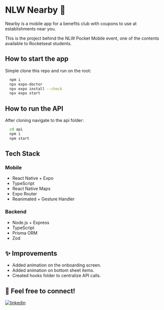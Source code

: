 
# NLW Nearby 🚀

Nearby is a mobile app for a benefits club with coupons to use at establishments near you.

This is the project behind the NLW Pocket Mobile event, one of the contents available to Rocketseat students.

## How to start the app

Simple clone this repo and run on the root:

```bash
  npm i
  npx expo-doctor
  npx expo install --check
  npx expo start
```


## How to run the API

After cloning navigate to the api folder:

```bash
  cd api
  npm i
  npm start
```

## Tech Stack

### Mobile
- React Native + Expo
- TypeScript
- React Native Maps
- Expo Router
- Reanimated + Gesture Handler

### Backend
- Node.js + Express
- TypeScript
- Prisma ORM
- Zod


## ✨ Improvements

- Added animation on the onboarding screen.
- Added animation on bottom sheet items.
- Created hooks folder to centralize API calls.


## 🔗 Feel free to connect!

[![linkedin](https://img.shields.io/badge/linkedin-0A66C2?style=for-the-badge&logo=linkedin&logoColor=white)](https://www.linkedin.com/in/thiagomunich)

